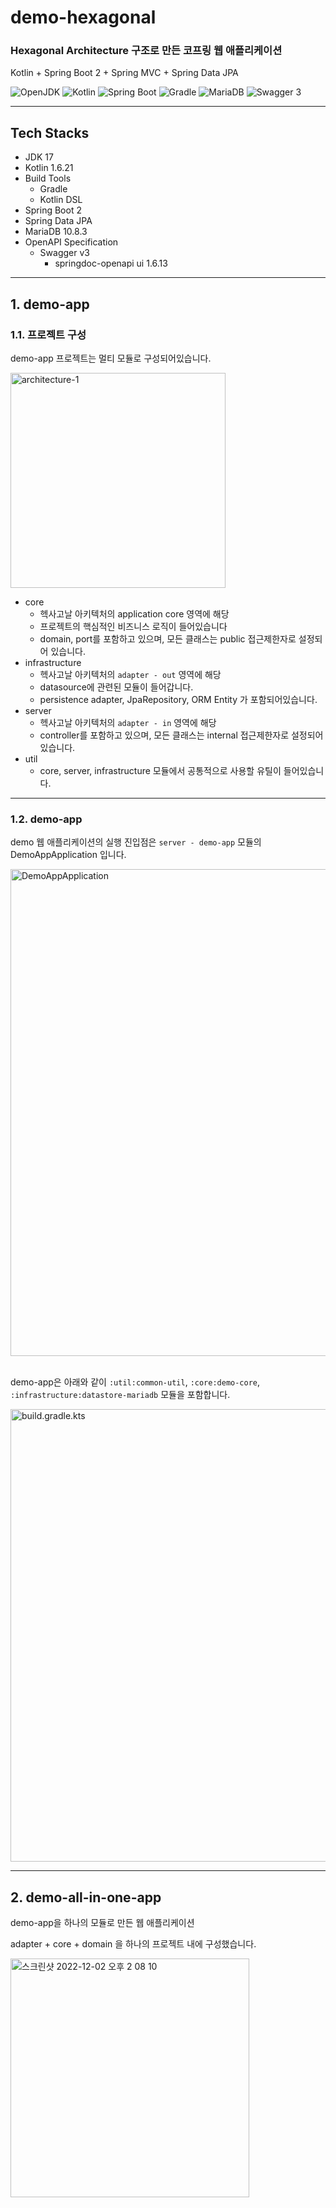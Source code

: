 # demo-hexagonal

### Hexagonal Architecture 구조로 만든 코프링 웹 애플리케이션<br>

Kotlin + Spring Boot 2 + Spring MVC + Spring Data JPA

<p>
    <img src="https://img.shields.io/static/v1?label=OpenJDK&message=17.0.2&color=007396&logo=openjdk" alt="OpenJDK">
    <img src="https://img.shields.io/static/v1?label=Kotlin&message=1.6.21&color=7F52FF&logo=kotlin&logoColor=fff" alt="Kotlin">
    <img src="https://img.shields.io/static/v1?label=Spring%20Boot&message=2.7.3&color=6DB33F&logo=springboot&logoColor=fff" alt="Spring Boot">
    <img src="https://img.shields.io/static/v1?label=Gradle&message=7.5.1&color=02303A&logo=Gradle&logoColor=fff" alt="Gradle">
    <img src="https://img.shields.io/static/v1?label=MariaDB&message=10.8.3&color=003545&logo=MariaDB" alt="MariaDB">
    <img src="https://img.shields.io/static/v1?label=Swagger&message=3.0.3&color=85EA2D&logo=swagger&logoColor=fff" alt="Swagger 3">
</p>

***

## Tech Stacks

- JDK 17
- Kotlin 1.6.21
- Build Tools
  - Gradle
  - Kotlin DSL
- Spring Boot 2
- Spring Data JPA
- MariaDB 10.8.3
- OpenAPI Specification
  - Swagger v3
    - springdoc-openapi ui 1.6.13

***

## 1. demo-app

### 1.1. 프로젝트 구성

demo-app 프로젝트는 멀티 모듈로 구성되어있습니다.

<img width="344" alt="architecture-1" src="https://user-images.githubusercontent.com/31076826/204638756-a9a8b9b8-d0e5-4a27-bf14-4c8f12e93448.png">

- core
  - 헥사고날 아키텍처의 application core 영역에 해당
  - 프로젝트의 핵심적인 비즈니스 로직이 들어있습니다
  - domain, port를 포함하고 있으며, 모든 클래스는 public 접근제한자로 설정되어 있습니다.
- infrastructure
  - 헥사고날 아키텍처의 `adapter - out` 영역에 해당
  - datasource에 관련된 모듈이 들어갑니다.
  - persistence adapter, JpaRepository, ORM Entity 가 포함되어있습니다.
- server
  - 헥사고날 아키텍처의 `adapter - in` 영역에 해당
  - controller를 포함하고 있으며, 모든 클래스는 internal 접근제한자로 설정되어 있습니다.
- util
  - core, server, infrastructure 모듈에서 공통적으로 사용할 유틸이 들어있습니다.

***

### 1.2. demo-app

demo 웹 애플리케이션의 실행 진입점은 `server - demo-app` 모듈의 DemoAppApplication 입니다.

<img width="779" alt="DemoAppApplication" src="https://user-images.githubusercontent.com/31076826/204640445-cfcfb9db-a35b-492c-b6d2-4cf7c05030fb.png">
<br><br>

demo-app은 아래와 같이 `:util:common-util`, `:core:demo-core`, `:infrastructure:datastore-mariadb` 모듈을 포함합니다.

<img width="724" alt="build.gradle.kts" src="https://user-images.githubusercontent.com/31076826/204640772-f1846649-a21d-459a-9883-3dae61b44536.png">

***

## 2. demo-all-in-one-app

demo-app을 하나의 모듈로 만든 웹 애플리케이션

adapter + core + domain 을 하나의 프로젝트 내에 구성했습니다.

<img width="382" alt="스크린샷 2022-12-02 오후 2 08 10" src="https://user-images.githubusercontent.com/31076826/205219195-fd9fef03-5a0d-4673-8020-8c7f353c7a05.png">